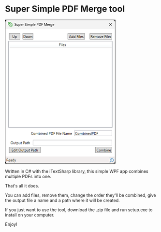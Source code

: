 # Super Simple PDF Merge tool

![Super Simple PDF Merge](https://github.com/EricJDev90/SuperSimplePDFMerge/blob/master/SuperSimplePDFMerge.png?raw=true)

Written in C# with the iTextSharp library, this simple WPF app combines multiple PDFs into one. 

That's all it does.

You can add files, remove them, change the order they'll be combined, give the output file a name and a path where it will be created.

If you just want to use the tool, download the .zip file and run setup.exe to install on your computer.

Enjoy!
